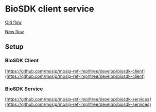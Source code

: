 # BioSDK client service

[Old flow](./workflow_old.png)

[New flow](./workflow_new.png)

## Setup

### BioSDK Client
[https://github.com/mosip/mosip-ref-impl/tree/develop/biosdk-client](https://github.com/mosip/mosip-ref-impl/tree/develop/biosdk-client)

### BioSDK Service
[https://github.com/mosip/mosip-ref-impl/tree/develop/biosdk-services](https://github.com/mosip/mosip-ref-impl/tree/develop/biosdk-services)
